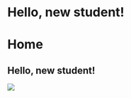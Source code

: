 # Hello, new student!
# Home

## Hello, new student!

![](https://static.boredpanda.com/blog/wp-content/uploads/2018/11/funny-dancing-cats-101-5bf08f6996330__700.jpg)
